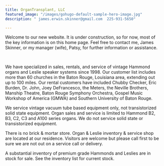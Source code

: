 ```yaml
---
title: OrganTransplant, LLC
featured_image: "/images/gohugo-default-sample-hero-image.jpg"
description: " james.erwin.skinner@gmail.com  225-931-5650"

---
```

Welcome to our new website. It is under construction, so for now, most of the key information is on this home page. Feel free to contact me, James Skinner, or my manager (wife), Patsy, for further information or assistance.

​

We have specialized in sales, rentals, and service of vintage Hammond organs and Leslie speaker systems since 1998. Our customer list includes more than 60 churches in the Baton Rouge, Louisiana area, extending out up to 100 miles. Our rental customers have included Chubby Checker, Eric Burden, Dr. John, Joey DeFrancesco, the Meters, the Neville Brothers, Manship Theatre, Baton Rouge Symphony Orchestra, Gospel Music Workshop of America (GMWA) and Southern University of Baton Rouge.

We service vintage vacuum tube based equipment only, not transistorized solid state equipment. Organ sales and service is limited to Hammond B2, B3, C2, C3 and A100 series organs. We do not service solid state or transistorized equipment.

There is no brick & mortar store. Organ & Leslie inventory & service shop are located at our residence. Visitors are welcome but please call first to be sure we are not out on a service call or delivery.

A substantial inventory of premium grade Hammonds and Leslies are in stock for sale. See the inventory list for current stock.